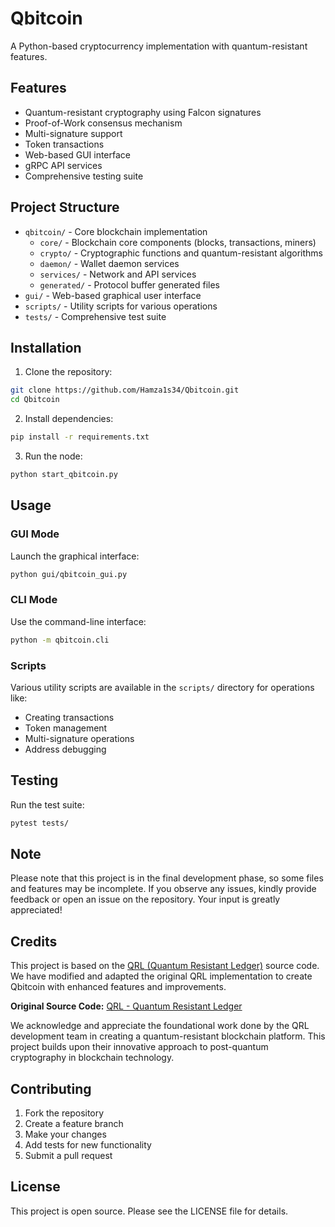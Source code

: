 # Qbitcoin

A Python-based cryptocurrency implementation with quantum-resistant features.

## Features

- Quantum-resistant cryptography using Falcon signatures
- Proof-of-Work consensus mechanism
- Multi-signature support
- Token transactions
- Web-based GUI interface
- gRPC API services
- Comprehensive testing suite

## Project Structure

- `qbitcoin/` - Core blockchain implementation
  - `core/` - Blockchain core components (blocks, transactions, miners)
  - `crypto/` - Cryptographic functions and quantum-resistant algorithms
  - `daemon/` - Wallet daemon services
  - `services/` - Network and API services
  - `generated/` - Protocol buffer generated files
- `gui/` - Web-based graphical user interface
- `scripts/` - Utility scripts for various operations
- `tests/` - Comprehensive test suite

## Installation

1. Clone the repository:
```bash
git clone https://github.com/Hamza1s34/Qbitcoin.git
cd Qbitcoin
```

2. Install dependencies:
```bash
pip install -r requirements.txt
```

3. Run the node:
```bash
python start_qbitcoin.py
```

## Usage

### GUI Mode
Launch the graphical interface:
```bash
python gui/qbitcoin_gui.py
```

### CLI Mode
Use the command-line interface:
```bash
python -m qbitcoin.cli
```

### Scripts
Various utility scripts are available in the `scripts/` directory for operations like:
- Creating transactions
- Token management
- Multi-signature operations
- Address debugging

## Testing

Run the test suite:
```bash
pytest tests/
```
## Note 
Please note that this project is in the final development phase, so some files and features may be incomplete. If you observe any issues, kindly provide feedback or open an issue on the repository. Your input is greatly appreciated!

## Credits

This project is based on the [QRL (Quantum Resistant Ledger)](https://github.com/theQRL/QRL) source code. We have modified and adapted the original QRL implementation to create Qbitcoin with enhanced features and improvements.

**Original Source Code:** [QRL - Quantum Resistant Ledger](https://github.com/theQRL/QRL.git)

We acknowledge and appreciate the foundational work done by the QRL development team in creating a quantum-resistant blockchain platform. This project builds upon their innovative approach to post-quantum cryptography in blockchain technology.

## Contributing

1. Fork the repository
2. Create a feature branch
3. Make your changes
4. Add tests for new functionality
5. Submit a pull request

## License

This project is open source. Please see the LICENSE file for details.

